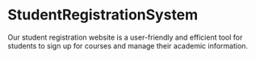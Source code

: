 # StudentRegistrationSystem
Our student registration website is a user-friendly and efficient tool for students to sign up for courses and manage their academic information.
